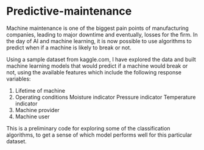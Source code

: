 # Predictive-maintenance

Machine maintenance is one of the biggest pain points of manufacturing companies, leading to major downtime and eventually, losses for the firm. In the day of AI and machine learning, it is now possible to use algorithms to predict when if a machine is likely to break or not. 

Using a sample dataset from kaggle.com, I have explored the data and built machine learning models that would predict if a machine would break or not, using the available features which include the following response variables:
1. Lifetime of machine
2. Operating conditions
  Moisture indicator
  Pressure indicator
  Temperature indicator
3. Machine provider
4. Machine user

This is a preliminary code for exploring some of the classification algorithms, to get a sense of which model performs well for this particular dataset.
  
